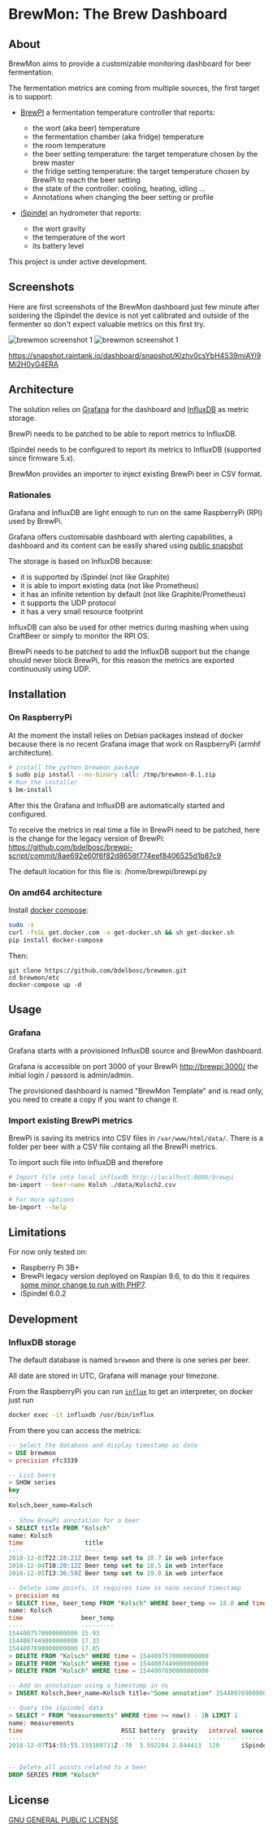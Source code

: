 # BrewMon: The Brew Dashboard

## About

BrewMon aims to provide a customizable monitoring dashboard for beer fermentation.

The fermentation metrics are coming from multiple sources, the first target is to support:

- [BrewPI](https://www.brewpi.com/) a fermentation temperature controller that reports:
  - the wort (aka beer) temperature
  - the fermentation chamber (aka fridge) temperature
  - the room temperature
  - the beer setting temperature: the target temperature chosen by the brew master
  - the fridge setting temperature: the target temperature chosen by BrewPi to reach the beer setting
  - the state of the controller: cooling, heating, idling ...
  - Annotations when changing the beer setting or profile  

- [iSpindel](http://www.ispindel.de/) an hydrometer that reports:
  - the wort gravity
  - the temperature of the wort
  - its battery level

This project is under active development.

## Screenshots

Here are first screenshots of the BrewMon dashboard just few minute after soldering the iSpindel the device is not yet calibrated
and outside of the fermenter so don't expect valuable metrics on this first try.

![brewmon screenshot 1](./data/brewmon-screenshot1.gif)
![brewmon screenshot 1](./data/brewmon-screenshot2.gif)

https://snapshot.raintank.io/dashboard/snapshot/Klzhv0csYbH4S39miAYi9Mi2H0yG4ERA

  

## Architecture

The solution relies on [Grafana](https://grafana.com/) for the dashboard and [InfluxDB](https://www.influxdata.com/time-series-platform/influxdb/) as metric storage. 

BrewPi needs to be patched to be able to report metrics to InfluxDB.

iSpindel needs to be configured to report its metrics to InfluxDB (supported since firmware 5.x). 

BrewMon provides an importer to inject existing BrewPi beer in CSV format.


### Rationales

Grafana and InfluxDB are light enough to run on the same RaspberryPi (RPI) used by BrewPi.

Grafana offers customisable dashboard with alerting capabilities, a dashboard and its content can be easily shared using [public snapshot](http://snapshot.raintank.io/info/) 
 
The storage is based on InfluxDB because:
- it is supported by iSpindel (not like Graphite)
- it is able to import existing data (not like Prometheus)
- it has an infinite retention by default (not like Graphite/Prometheus) 
- it supports the UDP protocol
- it has a very small resource footprint

InfluxDB can also be used for other metrics during mashing when using CraftBeer or simply to monitor the RPI OS.

BrewPi needs to be patched to add the InfluxDB support but the change should never block BrewPi,
for this reason the metrics are exported continuously using UDP.

## Installation

### On RaspberryPi

At the moment the install relies on Debian packages instead of docker because there is no recent Grafana image that work on RaspberryPi (armhf architecture).

```bash
# install the python brewmon package
$ sudo pip install --no-binary :all: /tmp/brewmon-0.1.zip
# Run the installer 
$ bm-install
```

After this the Grafana and InfluxDB are automatically started and configured.

To receive the metrics in real time a file in BrewPi need to be patched, here is the change for the legacy version of BrewPi:
https://github.com/bdelbosc/brewpi-script/commit/8ae692e60f6f82d8658f774eef8406525d1b87c9

The default location for this file is:
/home/brewpi/brewpi.py


### On amd64 architecture

Install [docker compose](https://docs.docker.com/compose/):
```bash
sudo -s
curl -fsSL get.docker.com -o get-docker.sh && sh get-docker.sh
pip install docker-compose
```

Then:
```
git clone https://github.com/bdelbosc/brewmon.git
cd brewmon/etc
docker-compose up -d
```

## Usage

### Grafana

Grafana starts with a provisioned InfluxDB source and BrewMon dashboard.

Grafana is accessible on port 3000 of your BrewPi [http://brewpi:3000/](http://brewpi:3000/) 
the initial login / passord is admin/admin.


The provisioned dashboard is named "BrewMon Template" and is read only, you need to create a copy if you want to change it. 

### Import existing BrewPi metrics

BrewPi is saving its metrics into CSV files in `/var/www/html/data/`. There is a folder per beer with a CSV file containg all the BrewPi metrics.

To import such file into InfluxDB and therefore 

```bash
# Import file into local influxdb http://localhost:8086/brewpi
bm-import --beer-name Kolsh ./data/Kolsch2.csv

# For more options
bm-import --help
```

## Limitations

For now only tested on:
- Raspberry Pi 3B+
- BrewPi legacy version deployed on Raspian 9.6, to do this it requires [some minor change to run with PHP7](https://github.com/BrewPi/brewpi-www/compare/legacy...bdelbosc:legacy?expand=1).
- iSpindel 6.0.2 

## Development

### InfluxDB storage

The default database is named `brewmon` and there is one series per beer.

All date are stored in UTC, Grafana will manage your timezone.
 
From the RaspberryPi you can run [`influx`](https://docs.influxdata.com/influxdb/v1.7/tools/shell/) to get an interpreter, on docker just run

```bash
docker exec -it influxdb /usr/bin/influx
```

From there you can access the metrics:
```sql
-- Select the database and display timestamp as date
> USE brewmon
> precision rfc3339

-- List beers
> SHOW series
key
---
Kolsch,beer_name=Kolsch
 
-- Show BrewPi annotation for a beer
> SELECT title FROM "Kolsch"
name: Kolsch
time                 title
----                 -----
2018-12-03T22:28:21Z Beer temp set to 18.7 in web interface
2018-12-04T10:20:12Z Beer temp set to 18.5 in web interface
2018-12-05T13:36:59Z Beer temp set to 19.0 in web interface

-- Delete some points, it requires time as nano second timestamp
> precision ns
> SELECT time, beer_temp FROM "Kolsch" WHERE beer_temp <= 18.0 and time > '2018-12-05'
name: Kolsch
time                beer_temp
----                ---------
1544007570000000000 15.93
1544007449000000000 17.33
1544007690000000000 17.85
> DELETE FROM "Kolsch" WHERE time = 1544007570000000000
> DELETE FROM "Kolsch" WHERE time = 1544007449000000000
> DELETE FROM "Kolsch" WHERE time = 1544007690000000000

-- Add an annotation using a timestamp in ns
> INSERT Kolsch,beer_name=Kolsch title="Some annotation" 1544007690000000000

-- Query the iSpindel data
> SELECT * FROM "measurements" WHERE time >= now() - 1h LIMIT 1
name: measurements
time                           RSSI battery  gravity   interval source      temp_units temperature tilt
----                           ---- -------  -------   -------- ------      ---------- ----------- ----
2018-12-07T14:55:55.159109731Z -70  3.592284 2.844413  120      iSpindel000 C          20.4375     30.86859


-- Delete all points related to a beer
DROP SERIES FROM "Kolsch"
```


## License

[GNU GENERAL PUBLIC LICENSE](https://www.gnu.org/licenses/gpl.txt)
